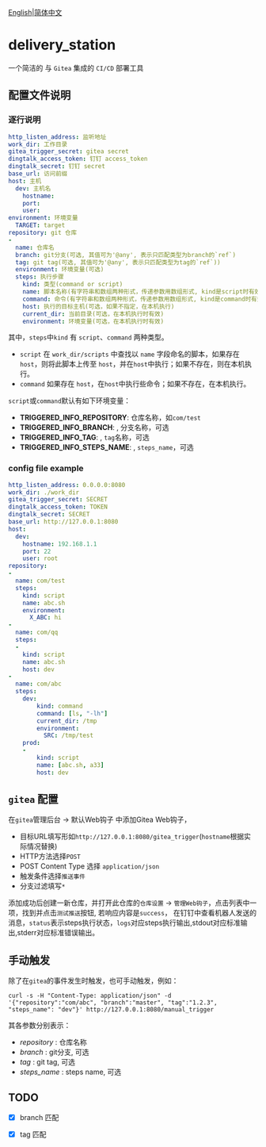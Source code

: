 
[English](README.md)|[简体中文](README_CN.md)

# delivery\_station

一个简洁的 与 `Gitea` 集成的 `CI/CD` 部署工具


## 配置文件说明


### 逐行说明

```yaml
http_listen_address: 监听地址
work_dir: 工作目录
gitea_trigger_secret: gitea secret
dingtalk_access_token: 钉钉 access_token
dingtalk_secret: 钉钉 secret
base_url: 访问前缀
host: 主机
  dev: 主机名
    hostname: 
    port: 
    user: 
environment: 环境变量
  TARGET: target
repository: git 仓库
-
  name: 仓库名
  branch: git分支(可选, 其值可为'@any', 表示只匹配类型为branch的`ref`)
  tag: git tag(可选, 其值可为'@any', 表示只匹配类型为tag的`ref`))
  environment: 环境变量(可选)
  steps: 执行步骤
    kind: 类型(command or script)
    name: 脚本名称(有字符串和数组两种形式，传递参数用数组形式, kind是script时有效)
    command: 命令(有字符串和数组两种形式，传递参数用数组形式, kind是command时有效)
    host: 执行的目标主机(可选，如果不指定，在本机执行)
    current_dir: 当前目录(可选，在本机执行时有效)
    environment: 环境变量(可选，在本机执行时有效)
```

其中，`steps`中`kind` 有 `script`、`command` 两种类型。

- `script` 在 `work_dir/scripts` 中查找以 `name` 字段命名的脚本，如果存在 `host`，则将此脚本上传至 `host`，并在`host`中执行；如果不存在，则在本机执行。
- `command` 如果存在 `host`，在`host`中执行些命令；如果不存在，在本机执行。

`script`或`command`默认有如下环境变量：

- **TRIGGERED_INFO_REPOSITORY**: 仓库名称，如`com/test`
- **TRIGGERED_INFO_BRANCH**: , 分支名称，可选
- **TRIGGERED_INFO_TAG**: , `tag`名称，可选
- **TRIGGERED_INFO_STEPS_NAME**: , `steps_name`，可选

### config file example

```yaml
http_listen_address: 0.0.0.0:8080
work_dir: ./work_dir
gitea_trigger_secret: SECRET
dingtalk_access_token: TOKEN
dingtalk_secret: SECRET
base_url: http://127.0.0.1:8080
host:
  dev:
    hostname: 192.168.1.1
    port: 22
    user: root
repository:
-
  name: com/test
  steps:
    kind: script
    name: abc.sh
    environment:
      X_ABC: hi
-
  name: com/qq
  steps:
  -
    kind: script
    name: abc.sh
    host: dev
-
  name: com/abc
  steps:
    dev:
        kind: command
        command: [ls, "-lh"]
        current_dir: /tmp
        environment:
          SRC: /tmp/test
    prod:
    -
        kind: script
        name: [abc.sh, a33]
        host: dev
```

## `gitea` 配置

在`gitea`管理后台 -> 默认Web钩子 中添加Gitea Web钩子，

- 目标URL填写形如`http://127.0.0.1:8080/gitea_trigger`(`hostname`根据实际情况替换)
- HTTP方法选择`POST`
- POST Content Type 选择 `application/json`
- 触发条件选择`推送事件`
- 分支过滤填写`*`

添加成功后创建一新仓库，并打开此仓库的`仓库设置` -> `管理Web钩子`，点击列表中一项，找到并点击`测试推送`按钮, 若响应内容是`success`，
在钉钉中查看机器人发送的消息，`status`表示steps执行状态，`logs`对应steps执行输出,stdout对应标准输出,stderr对应标准错误输出。

## 手动触发

除了在`gitea`的事件发生时触发，也可手动触发，例如：

```shell
curl -s -H "Content-Type: application/json" -d '{"repository":"com/abc", "branch":"master", "tag":"1.2.3", "steps_name": "dev"}' http://127.0.0.1:8080/manual_trigger
```

其各参数分别表示：

- *repository* : 仓库名称
- *branch* : git分支, 可选
- *tag* : git tag, 可选
- *steps_name* : steps name, 可选

## TODO

- [x] branch 匹配
- [x] tag 匹配

